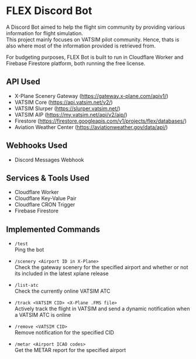 # FLEX Discord Bot
A Discord Bot aimed to help the flight sim community by providing various information for flight simulation.  
This project mainly focuses on VATSIM pilot community. Hence, thats is also where most of the information provided is retrieved from.

For budgeting purposes, FLEX Bot is built to run in Cloudflare Worker and Firebase Firestore platform, both running the free license.

## API Used
- X-Plane Scenery Gateway (https://gateway.x-plane.com/apiv1/)
- VATSIM Core (https://api.vatsim.net/v2/)
- VATSIM Slurper (https://slurper.vatsim.net/)
- VATSIM AIP (https://my.vatsim.net/api/v2/aip/)
- Firestore (https://firestore.googleapis.com/v1/projects/flex/databases/)
- Aviation Weather Center (https://aviationweather.gov/data/api/)

## Webhooks Used
- Discord Messages Webhook

## Services & Tools Used
- Cloudflare Worker
- Cloudflare Key-Value Pair
- Cloudflare CRON Trigger
- Firebase Firestore

## Implemented Commands
* `/test`  
    Ping the bot

* `/scenery <Airport ID in X-Plane>`  
    Check the gateway scenery for the specified airport and whether or not its included in the latest xplane release

* `/list-atc`  
    Check the currently online VATSIM ATC

* `/track <VATSIM CID> <X-Plane .FMS file>`  
    Actively track the flight in VATSIM and send a dynamic notification when a VATSIM ATC is online

* `/remove <VATSIM CID>`  
    Remove notification for the specified CID

* `/metar <Airport ICAO codes>`  
    Get the METAR report for the specified airport